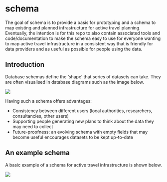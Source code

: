 
<!-- README.md is generated from README.Rmd. Please edit that file -->

# schema

<!-- badges: start -->
<!-- badges: end -->

The goal of schema is to provide a basis for prototyping and a schema to
map existing and planned infrastructure for active travel planning.
Eventually, the intention is for this repo to also contain associated
tools and code/documentation to make the schema easy to use for everyone
wanting to map active travel infrastructure in a consistent way that is
friendly for data providers and as useful as possible for people using
the data.

## Introduction

Database schemas define the ‘shape’ that series of datasets can take.
They are often visualised in database diagrams such as the image below.

![](https://user-images.githubusercontent.com/1825120/185740368-56effb61-a3c1-4534-bd49-ad42951f2fd7.png)

Having such a schema offers advantages:

-   Consistency between different users (local authorities, researchers,
    consultancies, other users)
-   Supporting people generating new plans to think about the data they
    may need to collect
-   Future-proofness: an evolving schema with empty fields that may
    become useful encourages datasets to be kept up-to-date

## An example schema

A basic example of a schema for active travel infrastructure is shown
below.

![](https://user-images.githubusercontent.com/1825120/185741429-fabb3183-bcbe-4bd9-8396-dff4a533d55d.png)
